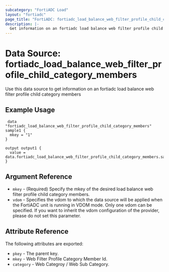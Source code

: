 ```yaml
---
subcategory: "FortiADC Load"
layout: "fortiadc"
page_title: "FortiADC: fortiadc_load_balance_web_filter_profile_child_category_members"
description: |-
  Get information on an fortiadc load balance web filter profile child category members
---
```


# Data Source: fortiadc_load_balance_web_filter_profile_child_category_members
Use this data source to get information on an fortiadc load balance web filter profile child category members

## Example Usage

```hcl
 data "fortiadc_load_balance_web_filter_profile_child_category_members" sample1 {
  mkey = "1"
}

output output1 {
  value = data.fortiadc_load_balance_web_filter_profile_child_category_members.sample1
}
```

## Argument Reference
* `mkey` - (Required) Specify the mkey of the desired  load balance web filter profile child category members.
* `vdom` - Specifies the vdom to which the data source will be applied when the FortiADC unit is running in VDOM mode. Only one vdom can be specified. If you want to inherit the vdom configuration of the provider, please do not set this parameter.


## Attribute Reference

The following attributes are exported:

* `pkey` - The parent key.
* `mkey` - Web Filter Profile Category Member Id.
* `category` - Web Categroy / Web Sub Category. 

